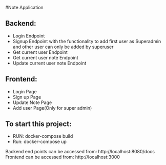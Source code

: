 #Note Application

## Backend:
- Login Endpoint
- Signup Endpoint with the functionality to add first user as Superadmin and other user can only be added by superuser
- Get current user Endpoint
- Get current user note Endpoint
- Update current user note Endpoint

## Frontend:
- Login Page
- Sign up Page
- Update Note Page
- Add user Page(Only for super admin)


## To start this project:
- RUN: docker-compose build
- Run: docker-compose up

Backend end points can be accessed from: http://localhost:8080/docs
Frontend can be accessed from: http://localhost:3000